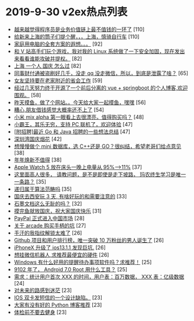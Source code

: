 # 2019-9-30 v2ex热点列表

+ [越来越觉得程序员是业务价值链上最不值钱的一环了](https://www.v2ex.com/t/605616#reply110) [110]
+ [给新来上海的筒子们提个醒，，，上海，慎骑自行车](https://www.v2ex.com/t/605657#reply110) [110]
+ [家庭用电脑的全套方案的遐想。。。](https://www.v2ex.com/t/605583#reply92) [92]
+ [和 V 站高手们玩个游戏，我对我的 Linux 系统做了一下安全加固，现在发出来看看谁能攻破并提权。](https://www.v2ex.com/t/605700#reply82) [82]
+ [上海 一个人 国庆 怎么过](https://www.v2ex.com/t/605555#reply82) [82]
+ [同事财付通被盗刷好几千，没走 qq 没走微信，所以，到底是泄露了啥？](https://www.v2ex.com/t/605589#reply65) [65]
+ [女友坚持要在老家附近的省会工作](https://www.v2ex.com/t/605713#reply59) [59]
+ [经过几天努力终于开源了一个前后分离的 vue + springboot 的个人博客,欢迎围观。](https://www.v2ex.com/t/605562#reply58) [58]
+ [昨天摸鱼，做了个网站。。今天给大家一起摸鱼，嘿嘿](https://www.v2ex.com/t/605584#reply56) [56]
+ [糟心,朋友借钱感觉大概率还不上了](https://www.v2ex.com/t/605631#reply54) [54]
+ [小米 mix alpha 第一眼看上去很漂亮，值得购买吗？](https://www.v2ex.com/t/605543#reply48) [48]
+ [小霸王，其乐无穷，支持 PC 联机了，欢迎体验](https://www.v2ex.com/t/605739#reply47) [47]
+ [[附招聘]最近 Go 和 Java 招聘的一些想法总结](https://www.v2ex.com/t/605599#reply47) [47]
+ [深圳湾国庆烟花](https://www.v2ex.com/t/605634#reply42) [42]
+ [想慢慢做个 mini 数据库，选 C++还是 GO？很纠结，希望老哥们给点意见](https://www.v2ex.com/t/605714#reply38) [38]
+ [年年焕新不值得](https://www.v2ex.com/t/605570#reply38) [38]
+ [Apple Watch 5 放在床头一晚上电量从 95%-->11%](https://www.v2ex.com/t/605557#reply37) [37]
+ [这里面高人很多， 请教问题，是不是即使是走下坡路， 玛农终生学习是唯一一条路？](https://www.v2ex.com/t/605611#reply35) [35]
+ [递归属于算法范畴吗](https://www.v2ex.com/t/605651#reply35) [35]
+ [国庆去西安玩 3 天, 有啥好玩的和需要注意的](https://www.v2ex.com/t/605591#reply33) [33]
+ [石墨文档这么无耻的吗？](https://www.v2ex.com/t/605567#reply32) [32]
+ [摸完鱼就放国庆，祝大家国庆快乐](https://www.v2ex.com/t/605629#reply31) [31]
+ [PayPal 正式进入中国市场](https://www.v2ex.com/t/605737#reply28) [28]
+ [关于 arcade 购买手柄的坑](https://www.v2ex.com/t/605545#reply27) [27]
+ [手汗的我指纹解锁太难了](https://www.v2ex.com/t/605715#reply26) [26]
+ [Github 项目和用户排行榜，唯一突破 10 万粉丝的男人诞生了](https://www.v2ex.com/t/605551#reply26) [26]
+ [iPhoneX 升级了 ios13.1.1 发现巨坑.](https://www.v2ex.com/t/605604#reply26) [26]
+ [想挂微信机器人,求推荐最便宜的硬件](https://www.v2ex.com/t/605668#reply26) [26]
+ [Windows 有什么好用的提醒待办事项软件吗？求推荐！](https://www.v2ex.com/t/605575#reply25) [25]
+ [9102 年了， Android 7.0 Root 用什么工具？](https://www.v2ex.com/t/605625#reply25) [25]
+ [需求：统计用户首次 XXX 的时间，用户表：百万数据， XXX 表：亿级数据](https://www.v2ex.com/t/605571#reply24) [24]
+ [对未来的路感到迷茫](https://www.v2ex.com/t/605709#reply23) [23]
+ [IOS 双卡发短信的一个设计缺陷。](https://www.v2ex.com/t/605725#reply23) [23]
+ [大家有没有好的 Python 博客推荐](https://www.v2ex.com/t/605541#reply23) [23]
+ [体检前不要去健身](https://www.v2ex.com/t/605568#reply23) [23]
